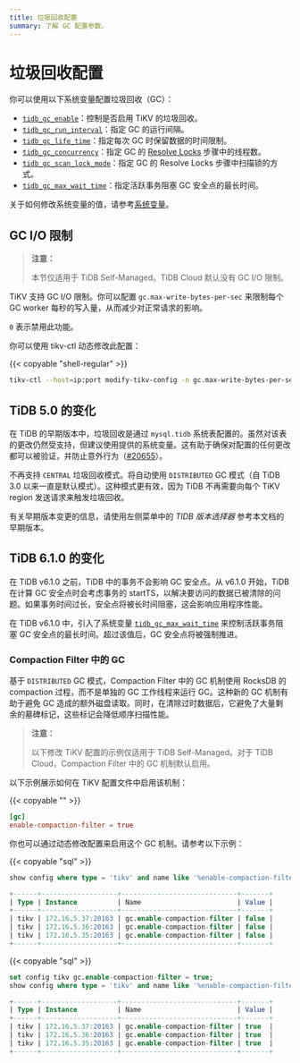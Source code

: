 ```yaml
---
title: 垃圾回收配置
summary: 了解 GC 配置参数。
---
```


# 垃圾回收配置

你可以使用以下系统变量配置垃圾回收（GC）：

* [`tidb_gc_enable`](/system-variables.md#tidb_gc_enable-new-in-v50)：控制是否启用 TiKV 的垃圾回收。
* [`tidb_gc_run_interval`](/system-variables.md#tidb_gc_run_interval-new-in-v50)：指定 GC 的运行间隔。
* [`tidb_gc_life_time`](/system-variables.md#tidb_gc_life_time-new-in-v50)：指定每次 GC 时保留数据的时间限制。
* [`tidb_gc_concurrency`](/system-variables.md#tidb_gc_concurrency-new-in-v50)：指定 GC 的 [Resolve Locks](/garbage-collection-overview.md#resolve-locks) 步骤中的线程数。
* [`tidb_gc_scan_lock_mode`](/system-variables.md#tidb_gc_scan_lock_mode-new-in-v50)：指定 GC 的 Resolve Locks 步骤中扫描锁的方式。
* [`tidb_gc_max_wait_time`](/system-variables.md#tidb_gc_max_wait_time-new-in-v610)：指定活跃事务阻塞 GC 安全点的最长时间。

关于如何修改系统变量的值，请参考[系统变量](/system-variables.md)。

## GC I/O 限制

<CustomContent platform="tidb-cloud">

> **注意：**
>
> 本节仅适用于 TiDB Self-Managed。TiDB Cloud 默认没有 GC I/O 限制。

</CustomContent>

TiKV 支持 GC I/O 限制。你可以配置 `gc.max-write-bytes-per-sec` 来限制每个 GC worker 每秒的写入量，从而减少对正常请求的影响。

`0` 表示禁用此功能。

你可以使用 tikv-ctl 动态修改此配置：

{{< copyable "shell-regular" >}}

```bash
tikv-ctl --host=ip:port modify-tikv-config -n gc.max-write-bytes-per-sec -v 10MB
```

## TiDB 5.0 的变化

在 TiDB 的早期版本中，垃圾回收是通过 `mysql.tidb` 系统表配置的。虽然对该表的更改仍然受支持，但建议使用提供的系统变量。这有助于确保对配置的任何更改都可以被验证，并防止意外行为（[#20655](https://github.com/pingcap/tidb/issues/20655)）。

不再支持 `CENTRAL` 垃圾回收模式。将自动使用 `DISTRIBUTED` GC 模式（自 TiDB 3.0 以来一直是默认模式）。这种模式更有效，因为 TiDB 不再需要向每个 TiKV region 发送请求来触发垃圾回收。

有关早期版本变更的信息，请使用左侧菜单中的 _TIDB 版本选择器_ 参考本文档的早期版本。

## TiDB 6.1.0 的变化

在 TiDB v6.1.0 之前，TiDB 中的事务不会影响 GC 安全点。从 v6.1.0 开始，TiDB 在计算 GC 安全点时会考虑事务的 startTS，以解决要访问的数据已被清除的问题。如果事务时间过长，安全点将被长时间阻塞，这会影响应用程序性能。

在 TiDB v6.1.0 中，引入了系统变量 [`tidb_gc_max_wait_time`](/system-variables.md#tidb_gc_max_wait_time-new-in-v610) 来控制活跃事务阻塞 GC 安全点的最长时间。超过该值后，GC 安全点将被强制推进。

### Compaction Filter 中的 GC

基于 `DISTRIBUTED` GC 模式，Compaction Filter 中的 GC 机制使用 RocksDB 的 compaction 过程，而不是单独的 GC 工作线程来运行 GC。这种新的 GC 机制有助于避免 GC 造成的额外磁盘读取。同时，在清除过时数据后，它避免了大量剩余的墓碑标记，这些标记会降低顺序扫描性能。

<CustomContent platform="tidb-cloud">

> **注意：**
>
> 以下修改 TiKV 配置的示例仅适用于 TiDB Self-Managed。对于 TiDB Cloud，Compaction Filter 中的 GC 机制默认启用。

</CustomContent>

以下示例展示如何在 TiKV 配置文件中启用该机制：

{{< copyable "" >}}

```toml
[gc]
enable-compaction-filter = true
```

你也可以通过动态修改配置来启用这个 GC 机制。请参考以下示例：

{{< copyable "sql" >}}

```sql
show config where type = 'tikv' and name like '%enable-compaction-filter%';
```

```sql
+------+-------------------+-----------------------------+-------+
| Type | Instance          | Name                        | Value |
+------+-------------------+-----------------------------+-------+
| tikv | 172.16.5.37:20163 | gc.enable-compaction-filter | false |
| tikv | 172.16.5.36:20163 | gc.enable-compaction-filter | false |
| tikv | 172.16.5.35:20163 | gc.enable-compaction-filter | false |
+------+-------------------+-----------------------------+-------+
```

{{< copyable "sql" >}}

```sql
set config tikv gc.enable-compaction-filter = true;
show config where type = 'tikv' and name like '%enable-compaction-filter%';
```

```sql
+------+-------------------+-----------------------------+-------+
| Type | Instance          | Name                        | Value |
+------+-------------------+-----------------------------+-------+
| tikv | 172.16.5.37:20163 | gc.enable-compaction-filter | true  |
| tikv | 172.16.5.36:20163 | gc.enable-compaction-filter | true  |
| tikv | 172.16.5.35:20163 | gc.enable-compaction-filter | true  |
+------+-------------------+-----------------------------+-------+
```
